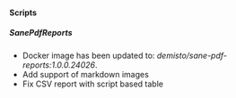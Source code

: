 
#### Scripts
##### SanePdfReports
- Docker image has been updated to: *demisto/sane-pdf-reports:1.0.0.24026*.
- Add support of markdown images
- Fix CSV report with script based table
